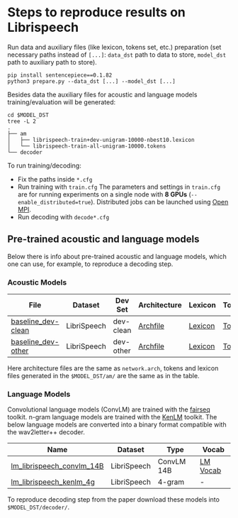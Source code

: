 # Steps to reproduce results on Librispeech

Run data and auxiliary files (like lexicon, tokens set, etc.) preparation (set necessary paths instead of `[...]`: `data_dst` path to data to store, `model_dst` path to auxiliary path to store).
```
pip install sentencepiece==0.1.82
python3 prepare.py --data_dst [...] --model_dst [...]
```
Besides data the auxiliary files for acoustic and language models training/evaluation will be generated:
```
cd $MODEL_DST
tree -L 2
.
├── am
│   ├── librispeech-train+dev-unigram-10000-nbest10.lexicon
│   └── librispeech-train-all-unigram-10000.tokens
└── decoder
```

To run training/decoding:
- Fix the paths inside `*.cfg`
- Run training with `train.cfg`
The parameters and settings in `train.cfg` are for running experiments on a single node with **8 GPUs** (`--enable_distributed=true`). Distributed jobs can be launched using [Open MPI](https://www.open-mpi.org/).
- Run decoding with `decode*.cfg`

## Pre-trained acoustic and language models

Below there is info about pre-trained acoustic and language models, which one can use, for example, to reproduce a decoding step.

### Acoustic Models
| File | Dataset | Dev Set | Architecture | Lexicon | Tokens |
| - | - | - | - | - | - |
| [baseline_dev-clean](https://dl.fbaipublicfiles.com/wav2letter/tds/librispeech/models/am/baseline_dev-clean.bin) | LibriSpeech | dev-clean | [Archfile](https://dl.fbaipublicfiles.com/wav2letter/tds/librispeech/am.arch) | [Lexicon](https://dl.fbaipublicfiles.com/wav2letter/tds/librispeech/librispeech-train%2Bdev-unigram-10000-nbest10.lexicon) | [Tokens](https://dl.fbaipublicfiles.com/wav2letter/tds/librispeech/librispeech-train-all-unigram-10000.tokens) |
| [baseline_dev-other](https://dl.fbaipublicfiles.com/wav2letter/tds/librispeech/models/am/baseline_dev-other.bin) | LibriSpeech | dev-other | [Archfile](https://dl.fbaipublicfiles.com/wav2letter/tds/librispeech/am.arch) | [Lexicon](https://dl.fbaipublicfiles.com/wav2letter/tds/librispeech/librispeech-train%2Bdev-unigram-10000-nbest10.lexicon) | [Tokens](https://dl.fbaipublicfiles.com/wav2letter/tds/librispeech/librispeech-train-all-unigram-10000.tokens) |

Here architecture files are the same as `network.arch`, tokens and lexicon files generated in the `$MODEL_DST/am/` are the same as in the table.

### Language Models

Convolutional language models (ConvLM) are trained with the [fairseq](https://github.com/pytorch/fairseq) toolkit. n-gram language models are trained with the [KenLM](https://github.com/kpu/kenlm) toolkit. The below language models are converted into a binary format compatible with the wav2letter++ decoder.

| Name |	Dataset | Type | Vocab |
| - | - | - | - |
| [lm_librispeech_convlm_14B](https://dl.fbaipublicfiles.com/wav2letter/tds/librispeech/models/lm/lm_librispeech_convlm_14B.bin) | LibriSpeech | ConvLM 14B | [LM Vocab](https://dl.fbaipublicfiles.com/wav2letter/tds/librispeech/models/lm/lm_librispeech_convlm_14B.vocab) |
| [lm_librispeech_kenlm_4g](https://dl.fbaipublicfiles.com/wav2letter/tds/librispeech/models/lm/lm_librispeech_kenlm_4g.bin) | LibriSpeech | 4-gram | - |

To reproduce decoding step from the paper download these models into `$MODEL_DST/decoder/`.

